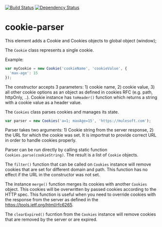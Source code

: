 [![Build Status](https://travis-ci.org/advanced-rest-client/..svg?branch=master)](https://travis-ci.org/advanced-rest-client/.)  [![Dependency Status](https://dependencyci.com/github/advanced-rest-client/./badge)](https://dependencyci.com/github/advanced-rest-client/.)  

# cookie-parser

This element adds a Cookie and Cookies objects to global object (window);

The `Cookie` class represents a single cookie.

Example:
```javascript
var myCookie = new Cookie('cookieName', 'cookieValue', {
  'max-age': 15
});
```
The constructor accepts 3 parameters: 1) cookie name, 2) cookie value, 3) all other cookie options
as an object as defined in cookies RFC (e.g. path, httpOnly, ..).
Cookie instance has `toHeader()` function which returns a string with a cookie value as a header
value.

The `Cookies` class parses cookies and manages its state.
```javascript
var parser = new Cookies('a=1; maxAge=15', 'https://mulesoft.com');
```
Parser takes two arguments: 1) Cookie string from the server response, 2) the URL for which the
cookie was set. It is importnat to provide correct URL in order to handle cookies properly.

Parser can be run directly by calling static function `Cookies.parse(cookieString)`. The result
is a list of `Cookie` objects.

The `filter()` function that can be called on `Cookies` instance will remove cookies that are
set for different domain and path.
This function has no effect if the URL in the constructor was not set.

The instance `merge()` function merges its cookies with another `Cookies` object.
This cookies will be overwritten by passed cookies according to the HTTP spec.
This function is useful when you need to override cookies with the response from the server
as defined in the https://tools.ietf.org/html/rfc6265.

The `clearExpired()` fucntion from the `Cookies` instance will remove cookies that are
removed by the server or are expired.

